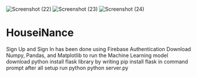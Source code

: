 ![Screenshot (22)](https://user-images.githubusercontent.com/112337432/232333053-fc51b525-627c-4ebe-b483-4ec747bc525d.png)
![Screenshot (23)](https://user-images.githubusercontent.com/112337432/232333057-c01259a5-25f3-420e-b717-72134bcca93d.png)
![Screenshot (24)](https://user-images.githubusercontent.com/112337432/232333062-a08f16aa-88a2-4639-a693-42738457f544.png)
# HouseiNance
Sign Up and Sign In has been done using Firebase Authentication
Download Numpy, Pandas, and Matplotlib to run the Machine Learning model
download python
install flask library by writing pip install flask in command prompt
after all setup run python python server.py
